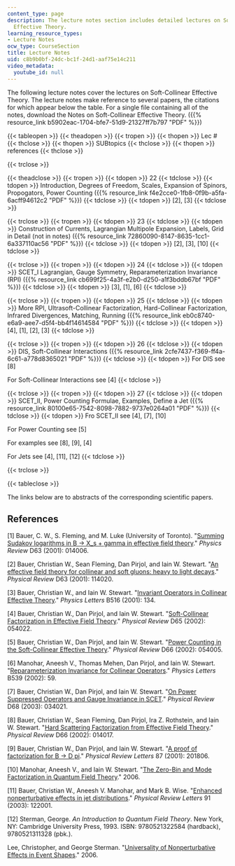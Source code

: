 ```yaml
---
content_type: page
description: The lecture notes section includes detailed lectures on Soft-Collinear
  Effective Theory.
learning_resource_types:
- Lecture Notes
ocw_type: CourseSection
title: Lecture Notes
uid: c8b9b0bf-24dc-bc1f-24d1-aaf75e14c211
video_metadata:
  youtube_id: null
---
```


The following lecture notes cover the lectures on Soft-Collinear Effective Theory. The lecture notes make reference to several papers, the citations for which appear below the table. For a single file containing all of the notes, download the Notes on Soft-Collinear Effective Theory. ({{% resource_link b5902eac-1704-bfe7-51d9-21327ff7b797 "PDF" %}})

{{< tableopen >}}
{{< theadopen >}}
{{< tropen >}}
{{< thopen >}}
Lec #
{{< thclose >}}
{{< thopen >}}
SUBtopics
{{< thclose >}}
{{< thopen >}}
references
{{< thclose >}}

{{< trclose >}}

{{< theadclose >}}
{{< tropen >}}
{{< tdopen >}}
22
{{< tdclose >}}
{{< tdopen >}}
Introduction, Degrees of Freedom, Scales, Expansion of Spinors, Propogators, Power Counting ({{% resource_link f4e2cce0-1fb8-0f9b-a5fa-6acff94612c2 "PDF" %}})
{{< tdclose >}}
{{< tdopen >}}
\[2\], \[3\]
{{< tdclose >}}

{{< trclose >}}
{{< tropen >}}
{{< tdopen >}}
23
{{< tdclose >}}
{{< tdopen >}}
Construction of Currents, Lagrangian Multipole Expansion, Labels, Grid in Detail (not in notes) ({{% resource_link 72860090-8147-8635-1cc1-6a337110ac56 "PDF" %}})
{{< tdclose >}}
{{< tdopen >}}
\[2\], \[3\], \[10\]
{{< tdclose >}}

{{< trclose >}}
{{< tropen >}}
{{< tdopen >}}
24
{{< tdclose >}}
{{< tdopen >}}
SCET\_I Lagrangian, Gauge Symmetry, Reparameterization Invariance (RPI) ({{% resource_link cb699f25-4a3f-e2b0-d250-a1f3bddb67bf "PDF" %}})
{{< tdclose >}}
{{< tdopen >}}
\[3\], \[1\], \[6\]
{{< tdclose >}}

{{< trclose >}}
{{< tropen >}}
{{< tdopen >}}
25
{{< tdclose >}}
{{< tdopen >}}
More RPI, Ultrasoft-Collinear Factorization, Hard-Collinear Factorization, Infrared Divergences, Matching, Running ({{% resource_link eb0c8740-e6a9-aee7-d5f4-bb4f14614584 "PDF" %}})
{{< tdclose >}}
{{< tdopen >}}
\[4\], \[1\], \[2\], \[3\]
{{< tdclose >}}

{{< trclose >}}
{{< tropen >}}
{{< tdopen >}}
26
{{< tdclose >}}
{{< tdopen >}}
DIS, Soft-Collinear Interactions ({{% resource_link 2cfe7437-f369-ff4a-6c61-a778d8365021 "PDF" %}})
{{< tdclose >}}
{{< tdopen >}}
For DIS see \[8\]  
  
For Soft-Collinear Interactions see \[4\]
{{< tdclose >}}

{{< trclose >}}
{{< tropen >}}
{{< tdopen >}}
27
{{< tdclose >}}
{{< tdopen >}}
SCET\_II, Power Counting Formulae, Examples, Define a Jet ({{% resource_link 80100e65-7542-8098-7882-9737e0264a01 "PDF" %}})
{{< tdclose >}}
{{< tdopen >}}
Fro SCET\_II see \[4\], \[7\], \[10\]  
  
For Power Counting see \[5\]  
  
For examples see \[8\], \[9\], \[4\]  
  
For Jets see \[4\], \[11\], \[12\]
{{< tdclose >}}

{{< trclose >}}

{{< tableclose >}}

The links below are to abstracts of the corresponding scientific papers.

References
----------

\[1\] Bauer, C. W., S. Fleming, and M. Luke (University of Toronto). "[Summing Sudakov logarithms in B -> X\_s + gamma in effective field theory](http://de.arxiv.org/abs/hep-ph/0005275)." _Physics Review_ D63 (2001): 014006.

\[2\] Bauer, Christian W., Sean Fleming, Dan Pirjol, and Iain W. Stewart. "[An effective field theory for collinear and soft gluons: heavy to light decays](http://de.arxiv.org/abs/hep-ph/0011336)." _Physical Review_ D63 (2001): 114020.

\[3\] Bauer, Christian W., and Iain W. Stewart. "[Invariant Operators in Collinear Effective Theory](http://de.arxiv.org/abs/hep-ph/0107001)." _Physics Letters_ B516 (2001): 134.

\[4\] Bauer, Christian W., Dan Pirjol, and Iain W. Stewart. "[Soft-Collinear Factorization in Effective Field Theory](http://de.arxiv.org/abs/hep-ph/0109045)." _Physical Review_ D65 (2002): 054022.

\[5\] Bauer, Christian W., Dan Pirjol, and Iain W. Stewart. "[Power Counting in the Soft-Collinear Effective Theory](http://de.arxiv.org/abs/hep-ph/0205289)." _Physical Review_ D66 (2002): 054005.

\[6\] Manohar, Aneesh V., Thomas Mehen, Dan Pirjol, and Iain W. Stewart. "[Reparameterization Invariance for Collinear Operators](http://de.arxiv.org/abs/hep-ph/0204229)." _Physics Letters_ B539 (2002): 59.

\[7\] Bauer, Christian W., Dan Pirjol, and Iain W. Stewart. "[On Power Suppressed Operators and Gauge Invariance in SCET](http://de.arxiv.org/abs/hep-ph/0303156)." _Physical Review_ D68 (2003): 034021.

\[8\] Bauer, Christian W., Sean Fleming, Dan Pirjol, Ira Z. Rothstein, and Iain W. Stewart. "[Hard Scattering Factorization from Effective Field Theory](http://de.arxiv.org/abs/hep-ph/0202088)." _Physical Review_ D66 (2002): 014017.

\[9\] Bauer, Christian W., Dan Pirjol, and Iain W. Stewart. "[A proof of factorization for B -> D pi](http://de.arxiv.org/abs/hep-ph/0107002)." _Physical Review Letters_ 87 (2001): 201806.

\[10\] Manohar, Aneesh V., and Iain W. Stewart. "[The Zero-Bin and Mode Factorization in Quantum Field Theory](http://de.arxiv.org/abs/hep-ph/0605001)." 2006.

\[11\] Bauer, Christian W., Aneesh V. Manohar, and Mark B. Wise. "[Enhanced nonperturbative effects in jet distributions](http://de.arxiv.org/abs/hep-ph/0212255)." _Physical Review Letters_ 91 (2003): 122001.

\[12\] Sterman, George. _An Introduction to Quantum Field Theory_. New York, NY: Cambridge University Press, 1993. ISBN: 9780521322584 (hardback), 9780521311328 (pbk.).

Lee, Christopher, and George Sterman. "[Universality of Nonperturbative Effects in Event Shapes](http://de.arxiv.org/abs/hep-ph/0603066)." 2006.